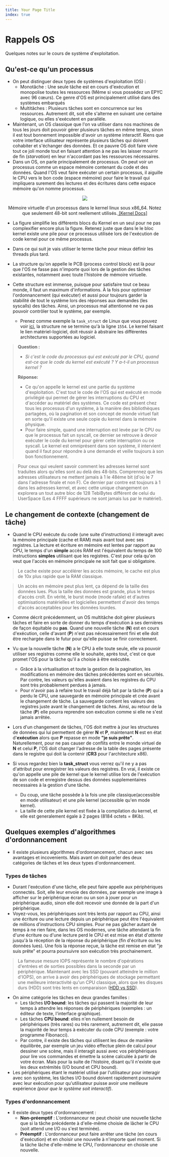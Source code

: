 ```yaml
---
title: Your Page Title 
index: true
---
```


# Rappels OS

Quelques notes sur le cours de système d'exploitation.

## Qu'est-ce qu'un processus 

- On peut distinguer deux types de systèmes d'exploitation (OS) :
    - Monotâche : Une seule tâche est en cours d'exécution et monopolise toutes les ressources (Même si vous possédez un EPYC avec 96 cœurs). Ce genre d'OS est principalement utilisé dans des systèmes embarqués
    - Multitâches : Plusieurs tâches sont en concurrence sur les ressources. Autrement dit, soit elle s'alterne en suivant une certaine logique, ou elles s'exécutent en parallèle. 
- Maintenant, un OS classique que l'on va utiliser dans nos machines de tous les jours doit pouvoir gérer plusieurs tâches en même temps, sinon il est tout bonnement impossible d'avoir un système interactif. Riens que votre interface utilisateur représente plusieurs tâches qui doivent cohabiter et s'échanger des données. Et ce pauvre OS doit faire vivre tout ce joli monde tout en faisant attention à ne pas les laisser mourrir de fin (*starvation*) en leur n'accordant pas les ressources nécessaires.
- Dans un OS, on parle principalement de processus. On peut voir un processus comme un espace mémoire contenant du code et des données. Quand l'OS veut faire exécuter un certain processus, il aiguille le CPU vers le bon code (espace mémoire) pour faire le travail qui impliquera surement des lectures et des écritures dans cette espace mémoire qu'on nomme processus.

<center><div class="figure-container">
<figure class="figure-2"> 
<img src="./_static/images/Virtual-Memory.png"/>
</figure>
<figcaption>Mémoire virtuelle d'un processus dans le kernel linux sous x86_64. Notez que seulement 48-bit sont reellement utilisés.<a href="https://www.kernel.org/doc/html/v5.8/x86/x86_64/mm.html?highlight=memory%20layout" target="_blank"> [Kernel Docs]</a></figcaption>
</div></center>


- La figure simplifie les différents blocs du Kernel en un seul pour ne pas complexifier encore plus la figure. Retenez juste que dans le le bloc kernel existe une pile pour ce processus utilisée lors de l'exécution de code  kernel pour ce même processus.

- Dans ce qui suit je vais utiliser le terme tâche pour mieux définir les threads plus tard.
- La structure qu'on appelle le PCB (process control block) est là pour que l'OS ne fasse pas n'importe quoi lors de la gestion des tâches existantes, notamment avec toute l'histoire de mémoire virtuelle.
- Cette structure est immense, puisque pour satisfaire tout ce beau monde, il faut un maximum d'informations. À la fois pour optimiser l'ordonnancement (qui exécuter) et aussi pour toujours garder la stabilité de tout le système lors des réponses aux demandes (les syscalls) des tâches. Ainsi, un processus mal attentionné ne va pas pouvoir contrôler tout le système, par exemple.
  - Prenez comme exemple la `task_struct` de Linux que vous pouvez voir <a href="https://elixir.bootlin.com/linux/latest/source/include/linux/sched.h#L743" target="_blank">ici</a>, la structure ne se termine qu'à la ligne `1554`. Le kernel faisant le lien matériel-logiciel, doit réussir à abstraire les différentes architectures supportées au logiciel.


> **Question :** 
> - *Si c'est le code du processus qui est exécuté par le CPU, quand est-ce que le code du kernel est exécuté ? Y a-t-il un processus kernel ?*
> 
> **Réponse:** 
> - Ce qu'on appelle le kernel est une partie du système d'exploitation. C'est tout le code de l'OS qui est exécuté en mode privilégié qui permet de gérer les interruptions du CPU et d'accéder au matériel des systèmes. Ce code est présent chez tous les processus d'un système, à la manière des bibliothèques partagées, où la pagination et son concept de monde virtuel fait en sorte qu'il existe une seule copie du kernel dans la mémoire physique.
> - Pour faire simple, quand une interruption est levée par le CPU ou que le processus fait un syscall, ce dernier se retrouve à devoir exécuter le code du kernel pour gérer cette interruption ou ce syscall. Le kernel est omniprésent dans son système, il intervient quand il faut pour répondre à une demande et veille toujours à son bon fonctionnement.

> Pour ceux qui veulent savoir comment les adresses kernel sont traduites alors qu'elles sont au delà des 48-bits. Comprennez que les adresses utilisateurs ne mettent jamais à 1 le 48éme bit (d'où le 7 dans l'adresse finale et non F). Ce dernier par contre est toujours à 1 dans les adresses kernel, et avec cette unique changement on explorera un tout autre bloc de 128 TebiBytes différent de celui du UserSpace (Les 4 FFFF supérieurs ne sont jamais lus par le matériel). 

## Le changement de contexte (changement de tâche)

- Quand le CPU exécute du code (une suite d'instructions) il interagit avec la mémoire principale (cache et RAM) mais avant tout avec ses registres. La lecture et écriture en mémoire est lentes par rapport au CPU, le temps d'un **simple** accès RAM est l'équivalent du temps de 100 instructions **simples** utilisant que les registres. C'est pour cela qu'on veut que l'accès en mémoire principale ne soit fait que si obligatoire.

> Le cache existe pour accélérer les accès mémoire, le cache est plus de 10x plus rapide que la RAM classique.

> Un accès en mémoire peut plus lent, ça dépend de la taille des données lues. Plus la taille des données est grande, plus le temps d'accès croît. En vérité, le burst mode (mode rafale) et d'autres optimisations matérielles et logicielles permettent d'avoir des temps d'accès acceptables pour les données lourdes.

- Comme décrit précédemment, un OS multitâche doit gérer plusieurs tâches et faire en sorte de donner du temps d'exécution à ses dernières de façon équitable ou **pas**. Quand une nouvelle tâche (**N**) est en cours d'exécution, celle d'avant (**P**) n'est pas nécessairement fini et elle doit être rechargée dans le futur pour qu'elle puisse se finir correctement.
- Vu que la nouvelle tâche (**N**) a le CPU à elle toute seule, elle va pouvoir utiliser ses registres comme elle le souhaite, après tout, c'est ce que promet l'OS pour la tâche qu'il a choisie à être exécutée.
  - Grâce à la virtualisation et toute la gestion de la pagination, les modifications en mémoire des tâches précédentes sont en sécurités. Par contre, les valeurs qu'elles avaient dans les registres du CPU sont très probablement perdues à jamais.
  - Pour n'avoir pas à refaire tout le travail déjà fait par la tâche (**P**) qui a perdu le CPU, une sauvegarde en mémoire principale et crée avant le changement de tâche. La sauvegarde contient les valeurs des registres juste avant le changement de tâches. Ainsi, au retour de la tâche (**P**) elle pourra reprendre son exécution comme si elle ne s'est jamais arrêtée.

- Lors d'un changement de tâches, l'OS doit mettre à jour les structures de données qui lui permettent de gérer **N** et **P**, maintenant **N** est en état d'**exécution** alors que **P** repasse en mode **"je suis prête"**. Naturellement, pour ne pas causer de conflits entre le monde virtuel de **N** et celui **P**, l'OS doit changer l'adresse de la table des pages présente dans le registre qui doit la contenir (**CR3** pour l'architecture x86).
- Si vous regardez bien la **task_struct** vous  verrez qu'il ne y a pas d'attribut pour enregistrer les valeurs des registres. En vrai, il existe ce qu'on appelle une pile de kernel que le kernel utilise lors de l'exécution de son code et enregistre dessus des données supplementaires necessaires à la gestion d'une tâche. 
  - Du coup, une tâche possède à la fois une pile classique(accessible en mode utilisateur) et une pile kernel (accessible qu'en mode kernel).
  - La taille de cette pile kernel est fixée à la compilation du kernel, et elle est generalement égale à 2 pages (8184 octets = 8Kib).

## Quelques exemples d'algorithmes d'ordonnancement
- Il existe plusieurs algorithmes d'ordonnancement, chacun avec ses avantages et incovenients. Mais avant on doit parler des deux catégories de tâches et les deux types d'ordonnancement.

### Types de tâches
- Durant l'exécution d'une tâche, elle peut faire appelle aux périphériques connectés. Soit, elle leur envoie des données, par exemple une image à afficher sur le périphérique écran ou un son à jouer pour un périphérique audio, sinon elle doit recevoir une donnée de la part d'un périphérique.
- Voyez-vous, les périphériques sont très lents par rapport au CPU, ainsi une écriture ou une lecture depuis un périphérique peut être l'équivalent de millions d'instructions CPU simples. Pour ne pas gâcher autant de temps à ne rien faire, dans les OS modernes, une tâche attendant la fin d'une écriture ou d'une lecture perd le CPU et est mise en état d'*attente* jusqu'à la réception de la réponse du périphérique (fin d'écriture ou les données lues). Une fois la réponse reçue, la tâche est remise en état "je suis prête" et pourra poursuivre son exécution très prochainement.
> La fameuse mesure IOPS représente le nombre d'opérations d'entrées et de sorties possibles dans la seconde par un périphérique. Maintenant avec les SSD (pouvant atteindre le million d'IOPS), on arrive à avoir des périphériques de stockage permettant une meilleure interactivité qu'un CPU classique, alors que les disques durs (HDD) sont très lents en comparaison (<a href="https://en.wikipedia.org/wiki/IOPS" target="_blank">HDD vs SSD</a>).
- On aime catégorie les tâches en deux grandes familles : 
  - Les tâches **I/O bound**: les tâches qui passent la majorité de leur temps à attendre les réponses de périphériques (exemples : un éditeur de texte, l'interface graphique). 
  - Les tâches **CPU bound**: elles n'en nullement besoin de périphériques (très rares) ou très rarement, autrement dit, elle passe la majorité de leur temps à exécuter du code CPU (exemple : votre programme Fibonacci).
  - Par contre, il existe des tâches qui utilisent les deux de manière équilibrée, par exemple un jeu vidéo effectue plein de calcul pour dessiner une scène, mais il interagit aussi avec vos périphériques pour lire vos commandes et émettre la scène calculée à partir de votre écran. Mais pour la suite de l'histoire, disant qu'il n'existe que les deux extrémités (I/O bound et CPU bound).
- Les périphériques étant le matériel utilisé par l'utilisateur pour interagir avec son système, les tâches I/O bound doivent rapidement poursuivre avec leur exécution pour qu'utilisateur puisse avoir une meilleure expérience *(pour que le système soit interactif)*.

### Types d'ordonnancement
- Il existe deux types d'ordonnancement : 
  - **Non-préemptif** : L'ordonnanceur ne peut choisir une nouvelle tâche que si la tâche précédente à d'elle-même choisie de lâcher le CPU (soit attend une I/O ou s'est terminée). 
  - **Préemptif** : L'ordonnanceur peut faire arrêter une tâche (en cours d'exécution) et en choisir une nouvelle à n'importe quel moment. Si la tâche lâche d'elle-même le CPU, l'ordonnanceur en choisie une nouvelle.

<!-- 
## Algorithmes d'ordonnancement
> Prochainement


## Processus dans linux

Chaque process a un pére.

## Deadlock
- Même ordre -> pas de deadlock

## Inode
Toujours même taille.
L'indirection : un bloc contenant une liste de numéro bloc. -->